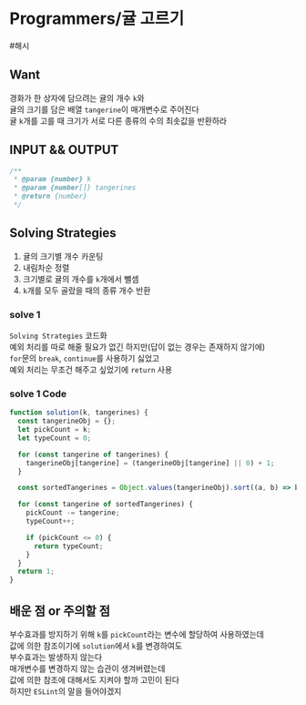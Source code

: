 # Programmers/귤 고르기

#해시

## Want

경화가 한 상자에 담으려는 귤의 개수 `k`와  
귤의 크기를 담은 배열 `tangerine`이 매개변수로 주어진다  
귤 `k`개를 고를 때 크기가 서로 다른 종류의 수의 최솟값을 반환하라

## INPUT && OUTPUT

```js
/**
 * @param {number} k
 * @param {number[]} tangerines
 * @return {number}
 */
```

## Solving Strategies

1. 귤의 크기별 개수 카운팅
2. 내림차순 정렬
3. 크기별로 귤의 개수를 `k`개에서 뺄셈
4. `k`개를 모두 골랐을 때의 종류 개수 반환

### solve 1

`Solving Strategies` 코드화  
예외 처리를 따로 해줄 필요가 없긴 하지만(답이 없는 경우는 존재하지 않기에)  
`for`문의 `break`, `continue`를 사용하기 싫었고  
예외 처리는 무조건 해주고 싶었기에 `return` 사용

### solve 1 Code

```js
function solution(k, tangerines) {
  const tangerineObj = {};
  let pickCount = k;
  let typeCount = 0;

  for (const tangerine of tangerines) {
    tangerineObj[tangerine] = (tangerineObj[tangerine] || 0) + 1;
  }

  const sortedTangerines = Object.values(tangerineObj).sort((a, b) => b - a);

  for (const tangerine of sortedTangerines) {
    pickCount -= tangerine;
    typeCount++;

    if (pickCount <= 0) {
      return typeCount;
    }
  }
  return 1;
}
```

## 배운 점 or 주의할 점

부수효과를 방지하기 위해 `k`를 `pickCount`라는 변수에 할당하여 사용하였는데  
값에 의한 참조이기에 `solution`에서 `k`를 변경하여도  
부수효과는 발생하지 않는다  
매개변수를 변경하지 않는 습관이 생겨버렸는데  
값에 의한 참조에 대해서도 지켜야 할까 고민이 된다  
하지만 `ESLint`의 말을 들어야겠지
